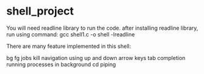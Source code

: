 # shell_project

You will need readline library to run the code.
after installing readline library,
run using command:
                gcc shell1.c -o shell -lreadline
                
There are many feature implemented in this shell:

bg
fg
jobs
kill
navigation using up and down arrow keys
tab completion
running processes in background
cd
piping
